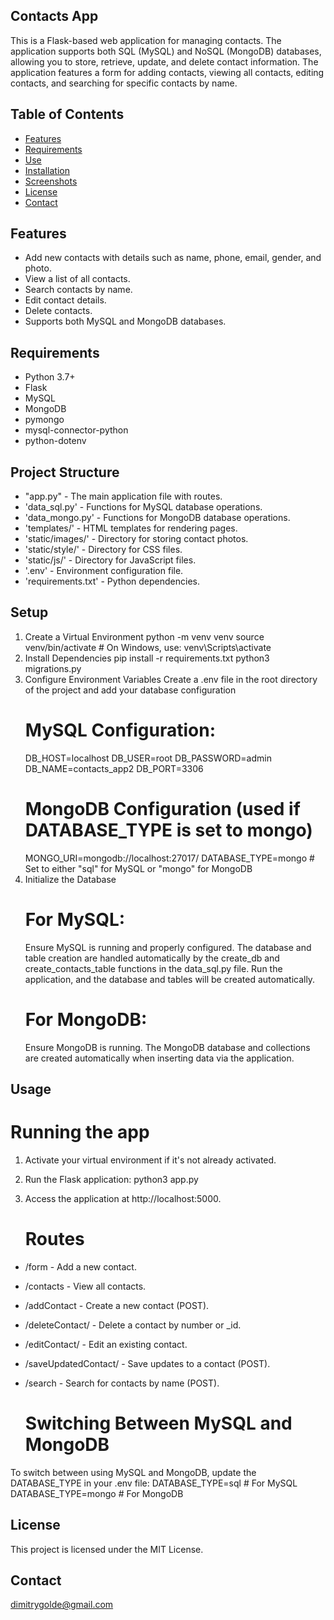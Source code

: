 ## Contacts App 
This is a Flask-based web application for managing contacts. The application supports both SQL (MySQL) and NoSQL (MongoDB) databases, allowing you to store, retrieve, update, and delete contact information. The application features a form for adding contacts, viewing all contacts, editing contacts, and searching for specific contacts by name.

## Table of Contents
- [Features](#features)
- [Requirements](#requirements)
- [Use](#use)
- [Installation](#installation)
- [Screenshots](#Screenshots)
- [License](#license)
- [Contact](#contact)

## Features
- Add new contacts with details such as name, phone, email, gender, and photo.
- View a list of all contacts.
- Search contacts by name.
- Edit contact details.
- Delete contacts.
- Supports both MySQL and MongoDB databases.

## Requirements
- Python 3.7+
- Flask
- MySQL
- MongoDB
- pymongo
- mysql-connector-python
- python-dotenv

## Project Structure
- "app.py" - The main application file with routes.
- 'data_sql.py' - Functions for MySQL database operations.
- 'data_mongo.py' - Functions for MongoDB database operations.
- 'templates/' - HTML templates for rendering pages.
- 'static/images/' - Directory for storing contact photos.
- 'static/style/' - Directory for CSS files.
- 'static/js/' - Directory for JavaScript files.
- '.env' - Environment configuration file.
- 'requirements.txt' - Python dependencies.

## Setup
1. Create a Virtual Environment
    python -m venv venv
    source venv/bin/activate  # On Windows, use: venv\Scripts\activate
2. Install Dependencies
    pip install -r requirements.txt
    python3 migrations.py
3. Configure Environment Variables
Create a .env file in the root directory of the project and add your database configuration
   # MySQL Configuration:
    DB_HOST=localhost
    DB_USER=root
    DB_PASSWORD=admin
    DB_NAME=contacts_app2
    DB_PORT=3306
   # MongoDB Configuration (used if DATABASE_TYPE is set to mongo)
    MONGO_URI=mongodb://localhost:27017/
    DATABASE_TYPE=mongo  # Set to either "sql" for MySQL or "mongo" for MongoDB
4. Initialize the Database
    # For MySQL:
    Ensure MySQL is running and properly configured.
    The database and table creation are handled automatically by the create_db and create_contacts_table functions in the data_sql.py file.
    Run the application, and the database and tables will be created automatically.
    # For MongoDB:
    Ensure MongoDB is running.
    The MongoDB database and collections are created automatically when inserting data via the application.

## Usage
   # Running the app
1. Activate your virtual environment if it's not already activated.
2. Run the Flask application:
    python3 app.py 
3. Access the application at http://localhost:5000. 

    # Routes
* /form - Add a new contact.
* /contacts - View all contacts.
* /addContact - Create a new contact (POST).
* /deleteContact/<number> - Delete a contact by number or _id.
* /editContact/<number> - Edit an existing contact.
* /saveUpdatedContact/<number> - Save updates to a contact (POST).
* /search - Search for contacts by name (POST).

    # Switching Between MySQL and MongoDB
To switch between using MySQL and MongoDB, update the DATABASE_TYPE in your .env file:
    DATABASE_TYPE=sql  # For MySQL
    DATABASE_TYPE=mongo  # For MongoDB

## License
This project is licensed under the MIT License.

## Contact
dimitrygolde@gmail.com
